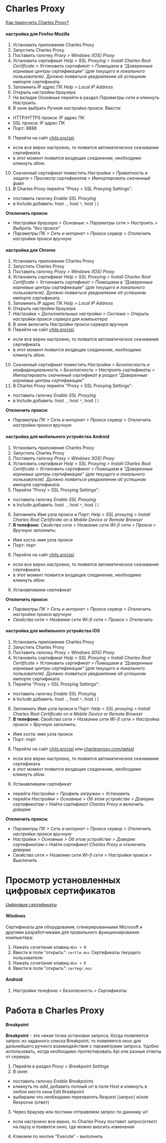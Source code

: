 # Charles Proxy
[Как приручить Charles Proxy?](https://habr.com/ru/company/youla/blog/527648/)  

#### настройка для Firefox Mozilla
1. Установить приложение Charles Proxy
2. Запустить Charles Proxy
3. Поставить галочку *Proxy > Windows (IOS) Proxy*
4. Установить сертификат *Help > SSL Proxying > Install Charles Root Certificate > Установить сертификат > Помещаем в "Доверенные корневые центры сертификации" (для текущего и локального пользователя)*. Должно появиться уведомление об успешном импорте сертификата.
5. Запомнить IP адрес ПК *Help > Local IP Address*
6. Открыть настройки браузера
7. На вкладке Основные перейти в раздел *Параметры сети* и кликнуть *Настроить*
8. В окне выбрать *Ручная настройка прокси*. Ввести:
  - HTTP/HTTPS прокси: IP адрес ПК
  - SSL прокси: IP адрес ПК
  - Порт: 8888
9. Перейти на сайт [chils.pro/ssl](chils.pro/ssl). 
  - если все верно настроено, то появится автоматическое скачивание сертификата
  - в этот момент появится входящее соединение, необходимо кликнуть *allow*.
10. Скаченный сертификат поместить *Настройки > Приватность и защита > Просмотр сертификатов > Импортировать скаченный файл*
11. В Charles Proxy перейти "Proxy > SSL Proxying Settings":
  - поставить галочку *Enable SSL Proxying*
  - в Include добавить: host <code>*.*</code>, host <code>*</code>, host <code>[]</code>

**Отключить прокси:**
- *Настройки браузера > Основные > Параметры сети > Настроить > Выбрать "без прокси"*
- *Параметры ПК > Сеть и интернет > Прокси сервер > Отключить настройки прокси вручную*

#### настройка для Chrome
1. Установить приложение Charles Proxy
2. Запустить Charles Proxy
3. Поставить галочку *Proxy > Windows (IOS) Proxy*
4. Установить сертификат *Help > SSL Proxying > Install Charles Root Certificate > Установить сертификат > Помещаем в "Доверенные корневые центры сертификации" (для текущего и локального пользователя)*. Должно появиться уведомление об успешном импорте сертификата.
5. Запомнить IP адрес ПК *Help > Local IP Address*
6. Открыть настройки браузера
7. *Настройки > Дополнительные настройки > Система > Открыть настройки прокси сервера для компьютера*
8. В окне включить *Настройки прокси сервера вручную*
9. Перейти на сайт [chils.pro/ssl](chils.pro/ssl). 
  - если все верно настроено, то появится автоматическое скачивание сертификата
  - в этот момент появится входящее соединение, необходимо кликнуть *allow*.
10. Скаченный сертификат поместить *Настройки > Безопасность и конфиденциальность > Безопасность > Настроить сертификаты > Импортировать скаченный сертификат в раздел "Доверенные корневые центры сертификации"*
11. В Charles Proxy перейти "Proxy > SSL Proxying Settings":
  - поставить галочку *Enable SSL Proxying*
  - в Include добавить: host <code>*.*</code>, host <code>*</code>, host <code>[]</code>

**Отключить прокси:**
- *Параметры ПК > Сеть и интернет > Прокси сервер > Отключить настройки прокси вручную*

#### настройка для мобильного устройства Android
1. Установить приложение Charles Proxy
2. Запустить Charles Proxy
3. Поставить галочку *Proxy > Windows (IOS) Proxy*
4. Установить сертификат *Help > SSL Proxying > Install Charles Root Certificate > Установить сертификат > Помещаем в "Доверенные корневые центры сертификации" (для текущего и локального пользователя)*. Должно появиться уведомление об успешном импорте сертификата.
5. Перейти "Proxy > SSL Proxying Settings":
  - поставить галочку *Enable SSL Proxying*
  - в Include добавить: host <code>*.*</code>, host <code>*</code>, host <code>[]</code>
6. Запомнить Имя узла прокси и Порт: *Help > SSL proxying > Install Charles Root Certificate on a Mobile Device or Remote Browser*
7. **В телефоне:** *Свойства сети > Название сети Wi-fi сети > Прокси > Вручную* заполнить:
  - Имя хоста: имя узла прокси
  - Порт: порт
8. Перейти на сайт [chils.pro/ssl](chils.pro/ssl). 
  - если все верно настроено, то появится автоматическое скачивание сертификата
  - в этот момент появится входящее соединение, необходимо кликнуть *allow*.
9. Устанавливаем сертификат

**Отключить прокси:**
- *Параметры ПК > Сеть и интернет > Прокси сервер > Отключить настройки прокси вручную*
- *Свойства сети > Название сети Wi-fi сети > Прокси > Отключить*

#### настройка для мобильного устройства IOS
1. Установить приложение Charles Proxy
2. Запустить Charles Proxy
3. Поставить галочку *Proxy > Windows (IOS) Proxy*
4. Установить сертификат *Help > SSL Proxying > Install Charles Root Certificate > Установить сертификат > Помещаем в "Доверенные корневые центры сертификации" (для текущего и локального пользователя)*. Должно появиться уведомление об успешном импорте сертификата.
5. Перейти "Proxy > SSL Proxying Settings":
  - поставить галочку *Enable SSL Proxying*
  - в Include добавить: host <code>*.*</code>, host <code>*</code>, host <code>[]</code>
6. Запомнить Имя узла прокси и Порт: *Help > SSL proxying > Install Charles Root Certificate on a Mobile Device or Remote Browser*
7. **В телефоне:** *Свойства сети > Название сети Wi-fi сети > Настройка прокси > Вручную* заполнить:
  - Имя хоста: имя узла прокси
  - Порт: порт
8. Перейти на сайт [chils.pro/ssl](chils.pro/ssl) или [charlesproxy.com/getssl](charlesproxy.com/getssl) 
  - если все верно настроено, то появится автоматическое скачивание сертификата
  - в этот момент появится входящее соединение, необходимо кликнуть *allow*.
9. Устанавливаем сертификат:
  - перейти *Настройки > Профиль загружен > Установить*
  - перейти *Настройки >  Основные > Об этом устройстве > Доверие сертификатам > Найти сертификат Charles Proxy и включить доверие*

**Отключить прокси:**
- *Параметры ПК > Сеть и интернет > Прокси сервер > Отключить настройки прокси вручную*
- *Настройки >  Основные > Об этом устройстве > Доверие сертификатам > Найти сертификат Charles Proxy и отключить доверие*
- *Свойства сети > Название сети Wi-fi сети > Настройки прокси > Выключить*

# Просмотр установленных цифровых сертификатов
[Цифровые сертификаты](https://hd01.ru/info/kak-posmotret-ustanovlennye-sertifikaty-windows-10/)  

#### Windows
Cертификаты для оборудования, сгенерированными Microsoft и другими разработчиками для правильного функционирования компьютера:
1. Нажать сочетание клавиш <code>Win + R</code>
2. Ввести в поле "открыть": <code>certlm.msc</code>
Сертификаты текущего пользователя:
1. Нажать сочетание клавиш <code>Win + R</code>
2. Ввести в поле "открыть": <code>certmgr.msc</code>

#### Android
1. *Настройки телефона > Безопасность > Сертификаты*

# Работа в Charles Proxy
#### Breakpoint
**Breakpoint** -  это некая точка остановки запроса. Когда появляется запрос из заданного списка Breakpoint, то появляется окно для дальнейшего ручного взаимодействия с параметрами запроса. Удобно использовать, когда необходимо протестировать Api или разные ответы от сервера.
1. Перейти в раздел *Proxy > Breakpoint Settings*
2. В окне: 
  - поставить галочку *Enable Breakpoints* 
  - кликнуть по *add*, добавить полный url в поле Host и кликнуть в любое место окна Edit Breakpoint
  - выбираем что необходимо перехватить Request (запрос) и/или Response (ответ)
3. Через браузер или постман отправляем запрос по данному url
  - если настроено все верно, то Charles Proxy поставит запрос(ответ) на паузу и появится окно, где можно вносить изменения
4. Кликаем по кнопке "Execute" - выполнить


